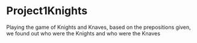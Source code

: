 # Project1Knights
Playing the game of Knights and Knaves, based on the prepositions given, we found out who were the Knights and who were the Knaves
